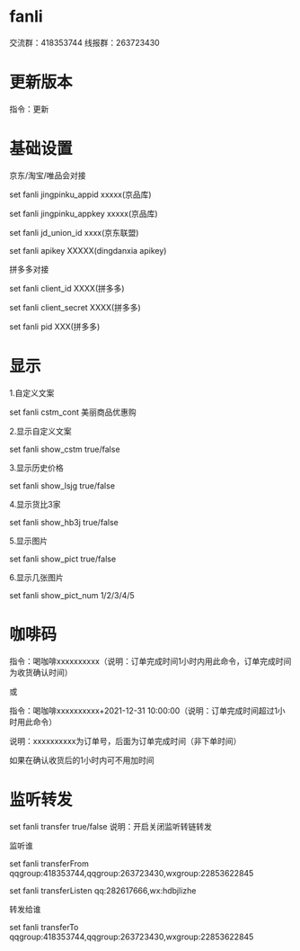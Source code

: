 # fanli

交流群：418353744 线报群：263723430

# 更新版本

指令：更新

# 基础设置

京东/淘宝/唯品会对接

set fanli jingpinku_appid xxxxx(京品库)

set fanli jingpinku_appkey xxxxx(京品库)

set fanli jd_union_id xxxx(京东联盟)

set fanli apikey XXXXX(dingdanxia apikey)

拼多多对接

set fanli client_id XXXX(拼多多)

set fanli client_secret XXXX(拼多多)

set fanli pid XXX(拼多多)

# 显示

1.自定义文案

set fanli cstm_cont    美丽商品优惠购

2.显示自定义文案

set fanli show_cstm  true/false

3.显示历史价格

set fanli show_lsjg    true/false 

4.显示货比3家

set fanli show_hb3j    true/false

5.显示图片

set fanli show_pict    true/false

6.显示几张图片

set fanli show_pict_num 1/2/3/4/5 

# 咖啡码

指令：喝咖啡xxxxxxxxxx（说明：订单完成时间1小时内用此命令，订单完成时间为收货确认时间）

或

指令：喝咖啡xxxxxxxxxx+2021-12-31 10:00:00（说明：订单完成时间超过1小时用此命令）

说明：xxxxxxxxxx为订单号，后面为订单完成时间（非下单时间）

如果在确认收货后的1小时内可不用加时间

# 监听转发

set fanli transfer true/false 说明：开启关闭监听转链转发

监听谁

set fanli transferFrom qqgroup:418353744,qqgroup:263723430,wxgroup:22853622845

set fanli transferListen qq:282617666,wx:hdbjlizhe

转发给谁

set fanli transferTo qqgroup:418353744,qqgroup:263723430,wxgroup:22853622845

